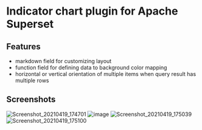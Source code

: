 # Indicator chart plugin for Apache Superset

## Features
* markdown field for customizing layout
* function field for defining data to background color mapping
* horizontal or vertical orientation of multiple items when query result has multiple rows

## Screenshots

![Screenshot_20210419_174701](https://user-images.githubusercontent.com/13034472/115274000-1fe0d180-a138-11eb-9b6d-da5d0f3744b2.png)
![image](https://user-images.githubusercontent.com/13034472/115274199-561e5100-a138-11eb-820a-eae1f937a8b4.png)
![Screenshot_20210419_175039](https://user-images.githubusercontent.com/13034472/115274064-2ec78400-a138-11eb-998d-53868e2d4165.png)
![Screenshot_20210419_175100](https://user-images.githubusercontent.com/13034472/115274086-34bd6500-a138-11eb-8b4d-c468f839bf7e.png)
